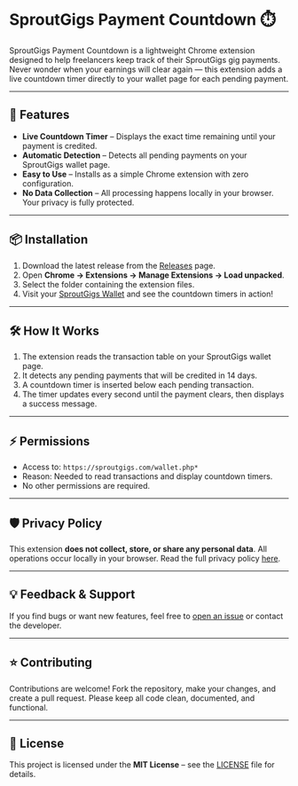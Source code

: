 

# SproutGigs Payment Countdown ⏱️


SproutGigs Payment Countdown is a lightweight Chrome extension designed to help freelancers keep track of their SproutGigs gig payments. Never wonder when your earnings will clear again — this extension adds a live countdown timer directly to your wallet page for each pending payment.

---

## 🚀 Features

* **Live Countdown Timer** – Displays the exact time remaining until your payment is credited.
* **Automatic Detection** – Detects all pending payments on your SproutGigs wallet page.
* **Easy to Use** – Installs as a simple Chrome extension with zero configuration.
* **No Data Collection** – All processing happens locally in your browser. Your privacy is fully protected.

---

## 📦 Installation

1. Download the latest release from the [Releases](https://github.com/Polando008/SproutGigs-Payment-Countdown/releases) page.
2. Open **Chrome → Extensions → Manage Extensions → Load unpacked**.
3. Select the folder containing the extension files.
4. Visit your [SproutGigs Wallet](https://sproutgigs.com/wallet.php) and see the countdown timers in action!

---

## 🛠️ How It Works

1. The extension reads the transaction table on your SproutGigs wallet page.
2. It detects any pending payments that will be credited in 14 days.
3. A countdown timer is inserted below each pending transaction.
4. The timer updates every second until the payment clears, then displays a success message.

---

## ⚡ Permissions

* Access to: `https://sproutgigs.com/wallet.php*`
* Reason: Needed to read transactions and display countdown timers.
* No other permissions are required.

---

## 🛡️ Privacy Policy

This extension **does not collect, store, or share any personal data**. All operations occur locally in your browser.
Read the full privacy policy [here](https://polando008.github.io/SproutGigs-Payment-Countdown/privacy_policy.html).

---

## 💡 Feedback & Support

If you find bugs or want new features, feel free to [open an issue](https://github.com/Polando008/SproutGigs-Payment-Countdown/issues) or contact the developer.

---

## ⭐ Contributing

Contributions are welcome! Fork the repository, make your changes, and create a pull request. Please keep all code clean, documented, and functional.

---

## 📄 License

This project is licensed under the **MIT License** – see the [LICENSE](LICENSE) file for details.



